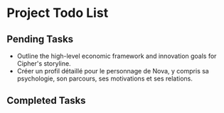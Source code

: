 # Project Todo List

## Pending Tasks
- Outline the high-level economic framework and innovation goals for Cipher's storyline.
- Créer un profil détaillé pour le personnage de Nova, y compris sa psychologie, son parcours, ses motivations et ses relations.

## Completed Tasks
